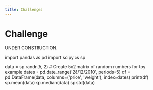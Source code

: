 ```yaml
---
title: Challenges
---
```


# Challenge

UNDER CONSTRUCTION. 




import pandas as pd
import scipy as sp

data = sp.randn(5, 2)  # Create 5x2 matrix of random numbers for toy example
dates = pd.date_range('28/12/2010', periods=5)
df = pd.DataFrame(data, columns=('price', 'weight'), index=dates)
print(df)
sp.mean(data)
sp.median(data)
sp.std(data)

